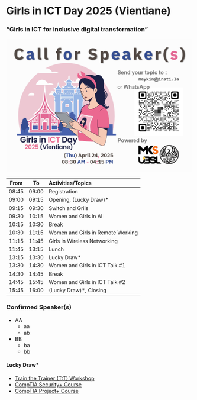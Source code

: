 # Girls in ICT Day 2025 (Vientiane) 
### “Girls in ICT for inclusive digital transformation”

![Call for Speakers](img/CFP.png "Call for Speakers")


| From  |  To   |  Activities/Topics                |
|:-----:|:-----:|:----------------------------------|
| 08:45 | 09:00 | Registration                      |
| 09:00 | 09:15 | Opening, (Lucky Draw)*            |
| 09:15 | 09:30 | Switch and Grils                  |
| 09:30 | 10:15 | Women and Girls in AI             |
| 10:15 | 10:30 | Break                             |
| 10:30 | 11:15 | Women and Girls in Remote Working |
| 11:15 | 11:45 | Girls in Wireless Networking      |
| 11:45 | 13:15 | Lunch                             |
| 13:15 | 13:30 | Lucky Draw*                       |
| 13:30 | 14:30 | Women and Girls in ICT Talk #1    |
| 14:30 | 14:45 | Break                             |
| 14:45 | 15:45 | Women and Girls in ICT Talk #2 	|
| 15:45 | 16:00 | (Lucky Draw)*, Closing            |


### Confirmed Speaker(s)
+ AA
	+ aa
	+ ab
+ BB
	+ ba
	+ bb


#### Lucky Draw*
+ [Train the Trainer (TtT) Workshop](https://instila.github.io/TtT)
+ [CompTIA Security+ Course](https://ubslao.com/Courses/CompTIA/Security+)
+ [CompTIA Project+ Course](#)